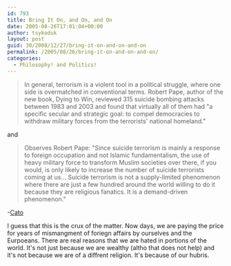 ```yaml
---
id: 793
title: Bring It On, and On, and On
date: 2005-08-26T17:01:04+00:00
author: tsykoduk
layout: post
guid: 30/2008/12/27/bring-it-on-and-on-and-on
permalink: /2005/08/26/bring-it-on-and-on-and-on/
categories:
  - Philosophy! and Politics!
---
```

<blockquote>In general, terrorism is a violent tool in a political struggle, where one side is overmatched in conventional terms. Robert Pape, author of the new book, Dying to Win, reviewed 315 suicide bombing attacks between 1983 and 2003 and found that virtually all of them had "a specific secular and strategic goal: to compel democracies to withdraw military forces from the terrorists' national homeland."</blockquote>

<p>and</p>


<blockquote> Observes Robert Pape: "Since suicide terrorism is mainly a response to foreign occupation and not Islamic fundamentalism, the use of heavy military force to transform Muslim societies over there, if you would, is only likely to increase the number of suicide terrorists coming at us... Suicide terrorism is not a supply-limited phenomenon where there are just a few hundred around the world willing to do it because they are religious fanatics. It is a demand-driven phenomenon."</blockquote>

<p>-<a href="http://www.cato.org/pub_display.php?pub_id=4312">Cato</a></p>


<p>I guess that this is the crux of the matter. Now days, we are paying the price for years of mismangment of foriegn affairs by ourselves and the Eurpoeans. There are real reasons that we are hated in portions of the world. It's not just because we are wealthy (altho that does not help) and it's not because we are of a diffrent religion. It's because of our hubris.</p>